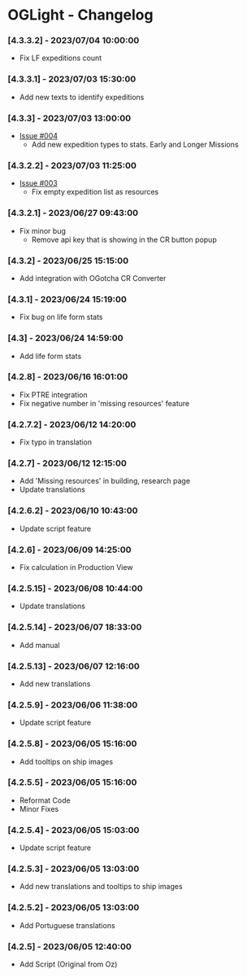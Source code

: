 # OGLight - Changelog

### [4.3.3.2] - 2023/07/04 10:00:00
- Fix LF expeditions count

### [4.3.3.1] - 2023/07/03 15:30:00
- Add new texts to identify expeditions

### [4.3.3] - 2023/07/03 13:00:00
- [Issue #004](https://github.com/igoptx/ogameTools/issues/4)
   - Add new expedition types to stats. Early and Longer Missions
  
### [4.3.2.2] - 2023/07/03 11:25:00
- [Issue #003](https://github.com/igoptx/ogameTools/issues/3)
   - Fix empty expedition list as resources

### [4.3.2.1] - 2023/06/27 09:43:00
 - Fix minor bug
   - Remove api key that is showing in the CR button popup

### [4.3.2] - 2023/06/25 15:15:00
 - Add integration with OGotcha CR Converter

### [4.3.1] - 2023/06/24 15:19:00
 - Fix bug on life form stats

### [4.3] - 2023/06/24 14:59:00
 - Add life form stats

### [4.2.8] - 2023/06/16 16:01:00
 - Fix PTRE integration
 - Fix negative number in 'missing resources' feature

### [4.2.7.2] - 2023/06/12 14:20:00
 - Fix typo in translation

### [4.2.7] - 2023/06/12 12:15:00
 - Add 'Missing resources' in building, research page
 - Update translations

### [4.2.6.2] - 2023/06/10 10:43:00
 - Update script feature

### [4.2.6] - 2023/06/09 14:25:00
 - Fix calculation in Production View

### [4.2.5.15] - 2023/06/08 10:44:00
 - Update translations

### [4.2.5.14] - 2023/06/07 18:33:00
 - Add manual

### [4.2.5.13] - 2023/06/07 12:16:00
 - Add new translations

### [4.2.5.9] - 2023/06/06 11:38:00
 - Update script feature

### [4.2.5.8] - 2023/06/05 15:16:00
 - Add tooltips on ship images

### [4.2.5.5] - 2023/06/05 15:16:00
 - Reformat Code
 - Minor Fixes

### [4.2.5.4] - 2023/06/05 15:03:00
 - Update script feature

### [4.2.5.3] - 2023/06/05 13:03:00
 - Add new translations and tooltips to ship images

### [4.2.5.2] - 2023/06/05 13:03:00
 - Add Portuguese translations

### [4.2.5] - 2023/06/05 12:40:00
 - Add Script (Original from Oz)

